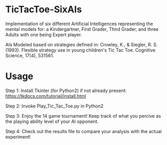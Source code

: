 # TicTacToe-SixAIs
Implementation of six different Artificial Intelligences representing the mental models for: a Kindergartner, First Grader, Third Grader, and three Adults with one being Expert player. 

AIs Modeled based on strategies defined in: Crowley, K., &amp; Siegler, R. S. (1993). Flexible strategy use in young children's Tic Tac Toe. Cognitive Science, 17(4), 531561.

# Usage
Step 1: Install Tkinter (for Python2) if not already present: https://tkdocs.com/tutorial/install.html

Step 2: Invoke Play_Tic_Tac_Toe.py in Python2

Step 3: Enjoy the 14 game tournament! Keep track of what you percive as the playing ability level of your AI opponent.

Step 4: Check out the results file to compare your analysis with the actual experiment!
